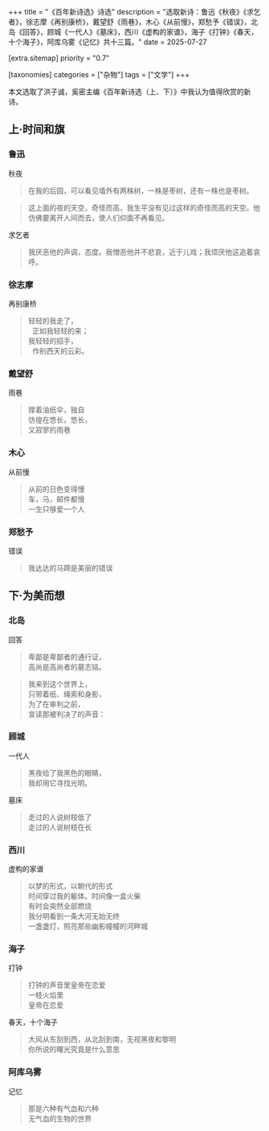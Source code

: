 +++
title = "《百年新诗选》诗选"
description = "选取新诗：鲁迅《秋夜》《求乞者》，徐志摩《再别康桥》，戴望舒《雨巷》，木心《从前慢》，郑愁予《错误》，北岛《回答》，顾城《一代人》《墓床》，西川《虚构的家谱》，海子《打钟》《春天，十个海子》，阿库乌雾《记忆》共十三篇。"
date = 2025-07-27

[extra.sitemap]
priority = "0.7"

[taxonomies]
categories = ["杂物"]
tags = ["文学"]
+++

本文选取了洪子诚，奚密主编《百年新诗选（上、下）》中我认为值得欣赏的新诗。

## 上·时间和旗
### 鲁迅
秋夜
> 在我的后园，可以看见墙外有两株树，一株是枣树，还有一株也是枣树。

> 这上面的夜的天空，奇怪而高，我生平没有见过这样的奇怪而高的天空。他仿佛要离开人间而去，使人们仰面不再看见。

求乞者
> 我厌恶他的声调，态度。我憎恶他并不悲哀，近于儿戏；我烦厌他这追着哀呼。

### 徐志摩
再别康桥
> 轻轻的我走了，\
> &nbsp;&nbsp;正如我轻轻的来；\
> 我轻轻的招手，\
> &nbsp;&nbsp;作别西天的云彩。

### 戴望舒
雨巷
> 撑着油纸伞，独自\
> 彷徨在悠长，悠长，\
> 又寂寥的雨巷

### 木心
从前慢
> 从前的日色变得慢\
> 车，马，邮件都慢\
> 一生只够爱一个人

### 郑愁予
错误
> 我达达的马蹄是美丽的错误

## 下·为美而想
### 北岛
回答
> 卑鄙是卑鄙者的通行证，\
> 高尚是高尚者的墓志铭。

> 我来到这个世界上，\
> 只带着纸、绳索和身影，\
> 为了在审判之前，\
> 宣读那被判决了的声音：

### 顾城
一代人
> 黑夜给了我黑色的眼睛，\
> 我却用它寻找光明。

墓床
> 走过的人说树枝低了\
> 走过的人说树枝在长

### 西川
虚构的家谱
> 以梦的形式，以朝代的形式\
> 时间穿过我的躯体。时间像一盒火柴\
> 有时会突然全部燃烧\
> 我分明看到一条大河无始无终\
> 一盏盏灯，照亮那些幽影幢幢的河畔城

### 海子
打钟
> 打钟的声音里皇帝在恋爱\
> 一枝火焰里\
> 皇帝在恋爱

春天，十个海子
> 大风从东刮到西，从北刮到南，无视黑夜和黎明\
> 你所说的曙光究竟是什么意思

### 阿库乌雾
记忆
> 那是六种有气血和六种\
> 无气血的生物的世界
